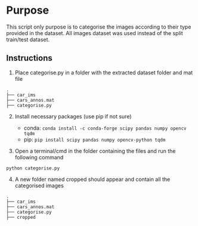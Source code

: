 # Purpose
This script only purpose is to categorise the images according to their type provided in the dataset. All images dataset was used instead of the split train/test dataset.

## Instructions
1. Place categorise.py in a folder with the extracted dataset folder and mat file
```
.
├── car_ims
├── cars_annos.mat
├── categorise.py
```

2. Install necessary packages (use pip if not sure)
    * conda: ``` conda install -c conda-forge scipy pandas numpy opencv tqdm ```
    * pip: ``` pip install scipy pandas numpy opencv-python tqdm ```

3. Open a terminal/cmd in the folder containing the files and run the following command
``` 
python categorise.py 
```

4. A new folder named cropped should appear and contain all the categorised images
```
.
├── car_ims
├── cars_annos.mat
├── categorise.py
├── cropped
```
